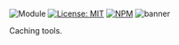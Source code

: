 ![Module](https://img.shields.io/badge/%40platform-cache-%23EA4E7E.svg)
[![License: MIT](https://img.shields.io/badge/license-MIT-blue.svg)](https://opensource.org/licenses/MIT)
[![NPM](https://img.shields.io/npm/v/@platform/cache.svg?colorB=blue&style=flat)](https://www.npmjs.com/package/@platform/cache)
![banner](https://user-images.githubusercontent.com/185555/57565408-8c61da80-7411-11e9-91c1-10a30b1c032b.png)

Caching tools.

<p>&nbsp;<p>
<p>&nbsp;<p>

